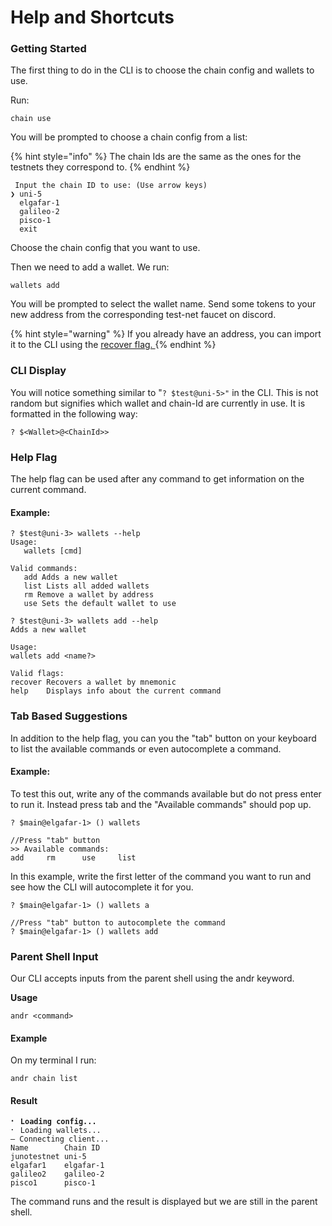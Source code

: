# Help and Shortcuts

### Getting Started

The first thing to do in the CLI is to choose the chain config and wallets to use.&#x20;

Run:&#x20;

```
chain use 
```

You will be prompted to choose a chain config from a list:

{% hint style="info" %}
The chain Ids are the same as the ones for the testnets they correspond to.
{% endhint %}

```
 Input the chain ID to use: (Use arrow keys)
❯ uni-5 
  elgafar-1 
  galileo-2 
  pisco-1 
  exit 
```

Choose the chain config that you want to use.

Then we need to add a wallet. We run:

```
wallets add 
```

You will be prompted to select the wallet name. Send some tokens to your new address from the corresponding test-net faucet on discord.

{% hint style="warning" %}
If you already have an address, you can import it to the CLI using the [recover flag. ](wallets.md#flags)
{% endhint %}

### CLI Display

You will notice something similar to "`? $test@uni-5>"` in the CLI. This is not random but signifies which wallet and chain-Id are currently in use. It is formatted in the following way:

`? $<Wallet>@<ChainId>>`

### Help Flag

The help flag can be used after any command to get information on the current command.

#### Example:

```
? $test@uni-3> wallets --help
Usage:
   wallets [cmd]

Valid commands:
   add Adds a new wallet
   list Lists all added wallets
   rm Remove a wallet by address
   use Sets the default wallet to use

? $test@uni-3> wallets add --help
Adds a new wallet

Usage:
wallets add <name?>

Valid flags:
recover Recovers a wallet by mnemonic           
help    Displays info about the current command 

```

### Tab Based Suggestions&#x20;

In addition to the help flag, you can you the "tab" button on your keyboard to list the available commands or even autocomplete  a command.

#### Example:

To test this out, write any of the commands available but do not press enter to run it. Instead press tab and the "Available commands" should pop up.

```
? $main@elgafar-1> () wallets

//Press "tab" button
>> Available commands:
add     rm      use     list         
```

In this example, write the first letter of the command you want to run and see how the CLI will autocomplete it for you.&#x20;

```
? $main@elgafar-1> () wallets a

//Press "tab" button to autocomplete the command
? $main@elgafar-1> () wallets add
```

### Parent Shell Input

Our CLI accepts inputs from the parent shell using the andr keyword.

**Usage**

```
andr <command> 
```

#### Example

On my terminal I run:&#x20;

```
andr chain list 
```

#### Result

<pre><code><strong>⠂ Loading config...
</strong>⠂ Loading wallets...
– Connecting client...
Name        Chain ID 
junotestnet uni-5    
elgafar1    elgafar-1
galileo2    galileo-2
pisco1      pisco-1  </code></pre>

The command runs and the result is displayed but we are still in the parent shell.&#x20;
